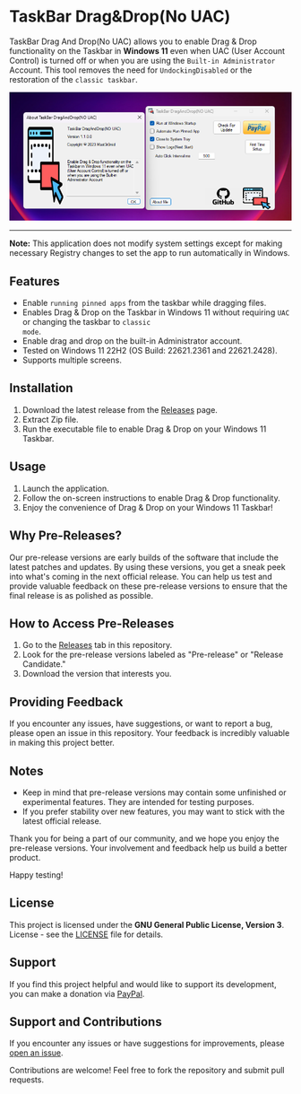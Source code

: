 # TaskBar Drag&Drop(No UAC)

TaskBar Drag And Drop(No UAC) allows you to enable Drag & Drop functionality on the Taskbar in **Windows 11** even when UAC (User Account Control) is turned off or when you are using the <code>Built-in Administrator</code> Account. This tool removes the need for <code>UndockingDisabled</code> or the restoration of the <code>classic taskbar</code>.

![Screenshot](screenshot.png)

---

**Note:** This application does not modify system settings except for making necessary Registry changes to set the app to run automatically in Windows.


## Features
- Enable <code>running pinned apps</code> from the taskbar while dragging files. 
- Enables Drag & Drop on the Taskbar in Windows 11 without requiring <code>UAC</code> or changing the taskbar to <code>classic mode</code>.
- Enable drag and drop on the built-in Administrator account.
- Tested on Windows 11 22H2 (OS Build: 22621.2361 and 22621.2428).
- Supports multiple screens.

## Installation

1. Download the latest release from the [Releases](https://github.com/Mast3r0mid/TaskBarDragAndDropNoUAC/releases/tag/release) page.
2. Extract Zip file.
3. Run the executable file to enable Drag & Drop on your Windows 11 Taskbar.

## Usage

1. Launch the application.
2. Follow the on-screen instructions to enable Drag & Drop functionality.
3. Enjoy the convenience of Drag & Drop on your Windows 11 Taskbar!

## Why Pre-Releases?

Our pre-release versions are early builds of the software that include the latest patches and updates. By using these versions, you get a sneak peek into what's coming in the next official release. You can help us test and provide valuable feedback on these pre-release versions to ensure that the final release is as polished as possible.

## How to Access Pre-Releases

1. Go to the [Releases](https://github.com/Mast3r0mid/TaskBarDragAndDropNoUAC/releases) tab in this repository.
2. Look for the pre-release versions labeled as "Pre-release" or "Release Candidate."
3. Download the version that interests you.

## Providing Feedback

If you encounter any issues, have suggestions, or want to report a bug, please open an issue in this repository. Your feedback is incredibly valuable in making this project better.

## Notes

- Keep in mind that pre-release versions may contain some unfinished or experimental features. They are intended for testing purposes.
- If you prefer stability over new features, you may want to stick with the latest official release.

Thank you for being a part of our community, and we hope you enjoy the pre-release versions. Your involvement and feedback help us build a better product.

Happy testing!

## License

This project is licensed under the **GNU General Public License, Version 3**. License - see the [LICENSE](https://github.com/Mast3r0mid/TaskBarDragAndDropNoUAC/blob/master/LICENSE) file for details.

## Support

If you find this project helpful and would like to support its development, you can make a donation via [PayPal](https://www.paypal.com/donate/?hosted_button_id=H8J45TXLNUQKW).


## Support and Contributions

If you encounter any issues or have suggestions for improvements, please [open an issue](https://github.com/Mast3r0mid/TaskBarDragAndDropNoUAC/issues).

Contributions are welcome! Feel free to fork the repository and submit pull requests.



